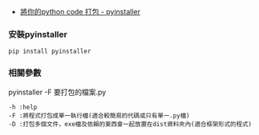 - [將你的python code 打包 - pyinstaller](https://peaceful0907.medium.com/%E5%B0%87%E4%BD%A0%E7%9A%84python-code-%E6%89%93%E5%8C%85-pyinstaller-6777d0e06f58)

### 安裝pyinstaller
```
pip install pyinstaller
```

### 相關參數
pyinstaller -F 要打包的檔案.py  
```
-h :help
-F :將程式打包成單一執行檔(適合較簡易的代碼或只有單一.py檔)
-D :打包多個文件，exe檔及依賴的東西會一起放置在dist資料夾內(適合框架形式的程式)
```
